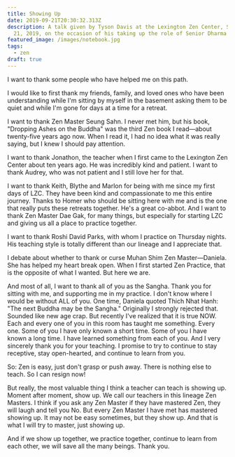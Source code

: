 ```yaml
---
title: Showing Up
date: 2019-09-21T20:30:32.313Z
description: A talk given by Tyson Davis at the Lexington Zen Center, September
  21, 2019, on the occasion of his taking up the role of Senior Dharma Teacher.
featured_image: /images/notebook.jpg
tags:
  - zen
draft: true
---
```

I want to thank some people who have helped me on this path.

I would like to first thank my friends, family, and loved ones who have been understanding while I'm sitting by myself in the basement asking them to be quiet and while I'm gone for days at a time for a retreat.

I want to thank Zen Master Seung Sahn. I never met him, but his book, "Dropping Ashes on the Buddha" was the third Zen book I read—about twenty-five years ago now. When I read it, I had no idea what it was really saying, but I knew I should pay attention.

I want to thank Jonathon, the teacher when I first came to the Lexington Zen Center about ten years ago. He was incredibly kind and patient. I want to thank Audrey, who was not patient and I still love her for that.

I want to thank Keith, Blythe and Marlon for being with me since my first days of LZC. They have been kind and compassionate to me this entire journey. Thanks to Homer who should be sitting here with me and is the one that really puts these retreats together. He's a great co-abbot. And I want to thank Zen Master Dae Gak, for many things, but especially for starting LZC and giving us all a place to practice together.

I want to thank Roshi David Parks, with whom I practice on Thursday nights. His teaching style is totally different than our lineage and I appreciate that.

I debate about whether to thank or curse Muhan Shim Zen Master—Daniela. She has helped my heart break open. When I first started Zen Practice, that is the opposite of what I wanted. But here we are.

And most of all, I want to thank all of you as the Sangha. Thank you for sitting with me, and supporting me in my practice. I don't know where I would be without ALL of you. One time, Daniela quoted Thich Nhat Hanh: "The next Buddha may be the Sangha." Originally I strongly rejected that. Sounded like new age crap. But recently I've realized that it is true NOW. Each and every one of you in this room has taught me something. Every one. Some of you I have only known a short time. Some of you I have known a long time. I have learned something from each of you. And I very sincerely thank you for your teaching. I promise to try to continue to stay receptive, stay open-hearted, and continue to learn from you.

So: Zen is easy, just don't grasp or push away. There is nothing else to teach. So I can resign now!

But really, the most valuable thing I think a teacher can teach is showing up. Moment after moment, show up. We call our teachers in this lineage Zen Masters. I think if you ask any Zen Master if they have mastered Zen, they will laugh and tell you No. But every Zen Master I have met has mastered showing up. It may not be easy sometimes, but they show up. And that is what I will try to master, just showing up.

And if we show up together, we practice together, continue to learn from each other, we will save all the many beings. Thank you.